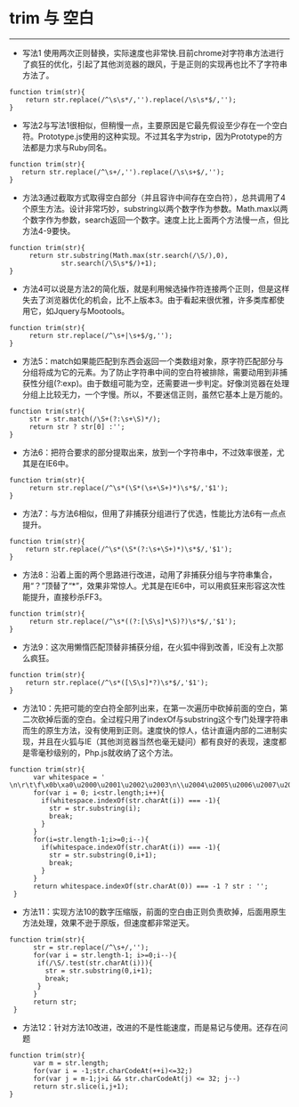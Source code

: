 # trim 与 空白


----------


 - 写法1
 使用两次正则替换，实际速度也非常快.目前chrome对字符串方法进行了疯狂的优化，引起了其他浏览器的跟风，于是正则的实现再也比不了字符串方法了。
 

   
```
function trim(str){
    return str.replace(/^\s\s*/,'').replace(/\s\s*$/,'');
}
```


 - 写法2与写法1很相似，但稍慢一点，主要原因是它最先假设至少存在一个空白符。Prototype.js使用的这种实现。不过其名字为strip，因为Prototype的方法都是力求与Ruby同名。
 

   
```
function trim(str){
   return str.replace(/^\s+/,'').replace(/\s\s+$/,'');
}
```

    
 - 方法3通过截取方式取得空白部分（并且容许中间存在空白符），总共调用了4个原生方法。设计非常巧妙，substring以两个数字作为参数。Math.max以两个数字作为参数，search返回一个数字。速度上比上面两个方法慢一点，但比方法4-9要快。

   
```
function trim(str){
     return str.substring(Math.max(str.search(/\S/),0),
             str.search(/\S\s*$/)+1);
}
```


 - 方法4可以说是方法2的简化版，就是利用候选操作符连接两个正则，但是这样失去了浏览器优化的机会，比不上版本3。由于看起来很优雅，许多类库都使用它，如Jquery与Mootools。

   
```
function trim(str){
     return str.replace(/^\s+|\s+$/g,'');
}
```


 - 方法5：match如果能匹配到东西会返回一个类数组对象，原字符匹配部分与分组将成为它的元素。为了防止字符串中间的空白符被排除，需要动用到非捕获性分组(?:exp)。由于数组可能为空，还需要进一步判定。好像浏览器在处理分组上比较无力，一个字慢。所以，不要迷信正则，虽然它基本上是万能的。

  
```
function trim(str){
     str = str.match(/\S+(?:\s+\S)*/);
     return str ? str[0] :''; 
}
```

    

 - 方法6：把符合要求的部分提取出来，放到一个字符串中，不过效率很差，尤其是在IE6中。
 

    
```
function trim(str){
     return str.replace(/^\s*(\S*(\s+\S+)*)\s*$/,'$1');
}
```

    

 - 方法7：与方法6相似，但用了非捕获分组进行了优选，性能比方法6有一点点提升。
 

```
function trim(str){
    return str.replace(/^\s*(\S*(?:\s+\S+)*)\s*$/,'$1');
}
```


 - 方法8：沿着上面的两个思路进行改进，动用了非捕获分组与字符串集合，用“？”顶替了“*”，效果非常惊人。尤其是在IE6中，可以用疯狂来形容这次性能提升，直接秒杀FF3。
 

   
```
function trim(str){
     return str.replace(/^\s*((?:[\S\s]*\S)?)\s*$/,'$1');
}
```


 - 方法9：这次用懒惰匹配顶替非捕获分组，在火狐中得到改善，IE没有上次那么疯狂。
 

   
```
function trim(str){
    return str.replace(/^\s*([\S\s]*?)\s*$/,'$1');
}
```


 - 方法10：先把可能的空白符全部列出来，在第一次遍历中砍掉前面的空白，第二次砍掉后面的空白。全过程只用了indexOf与substring这个专门处理字符串而生的原生方法，没有使用到正则。速度快的惊人，估计直逼内部的二进制实现，并且在火狐与IE（其他浏览器当然也毫无疑问）都有良好的表现，速度都是零毫秒级别的，Php.js就收纳了这个方法。
 

   
```
function trim(str){
      var whitespace = ' \n\r\t\f\x0b\xa0\u2000\u2001\u2002\u2003\n\\u2004\u2005\u2006\u2007\u2008\u2009\u200a\u200b\u2028\u2029\u3000';
      for(var i = 0; i<str.length;i++){
        if(whitespace.indexOf(str.charAt(i)) === -1){
          str = str.substring(i);
          break;
        }
      }
      for(i=str.length-1;i>=0;i--){
        if(whitespace.indexOf(str.charAt(i)) === -1){
          str = str.substring(0,i+1);
          break;
        }
      }
      return whitespace.indexOf(str.charAt(0)) === -1 ? str : '';
 }
```

    

 - 方法11：实现方法10的数字压缩版，前面的空白由正则负责砍掉，后面用原生方法处理，效果不逊于原版，但速度都非常逆天。
 

    
```
function trim(str){
      str = str.replace(/^\s+/,'');
      for(var i = str.length-1; i>=0;i--){
       if(/\S/.test(str.charAt(i))){
         str = str.substring(0,i+1);
         break;
       }
      }
      return str;
 }
```

    

 -  方法12：针对方法10改进，改进的不是性能速度，而是易记与使用。还存在问题
 

    
```
function trim(str){
      var m = str.length;
      for(var i = -1;str.charCodeAt(++i)<=32;)
      for(var j = m-1;j>i && str.charCodeAt(j) <= 32; j--)
      return str.slice(i,j+1);
}
```

